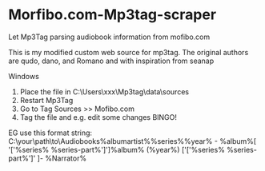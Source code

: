 # Morfibo.com-Mp3tag-scraper
Let Mp3Tag parsing audiobook information from mofibo.com

This is my modified custom web source for mp3tag. The original authors are qudo, dano, and Romano and with inspiration from seanap

Windows
1. Place the file in C:\Users\xxx\Mp3tag\data\sources
2. Restart Mp3Tag
3. Go to Tag Sources >> Mofibo.com 
4. Tag the file and e.g. edit some changes
BINGO!

EG use this format string: 
C:\your\path\to\Audiobooks\%albumartist%\%series%\%year% - %album%[ '['%series% %series-part%']']\%album% (%year%) ['['%series% %series-part%']' ]- %Narrator% 
